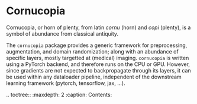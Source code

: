# Cornucopia

Cornucopia, or horn of plenty, from latin _cornu_ (horn) and _copi_ (plenty), is a symbol of abundance from classical antiquity.

The `cornucopia` package provides a generic framework for preprocessing, augmentation, and domain randomization; along with an abundance of specific layers, 
mostly targetted at (medical) imaging. `cornucopia` is written using a PyTorch backend, and therefore runs on the CPU or GPU. However, since gradients are not 
expected to backpropagate through its layers, it can be used within any dataloader pipeline, independent of the downstream learning framework
(pytorch, tensorflow, jax, ...).


.. toctree::
   :maxdepth: 2
   :caption: Contents:
